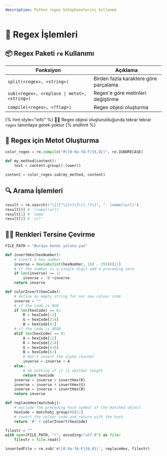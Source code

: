 ```yaml
---
description: Python regex kütüphanelerini kullanma
---
```

# 💎 Regex İşlemleri

## 📦 Regex Paketi `re` Kullanımı

| Fonksiyon                                    | Açıklama                              |
| -------------------------------------------- | ------------------------------------- |
| `split(<regex>, <string>)`                   | Birden fazla karaktere göre parçalama |
| `sub(<regex>, <replace \| metot>, <string>)` | Regex'e göre metinleri değiştirme     |
| `compile(<regex>, <?flag>)`                  | Regex objesi oluşturma                |

{% hint style="info" %}
‍🧙‍♂ Regex objesi oluşturulduğunda tekrar tekrar `regex` tanımlaya gerek yoktur
{% endhint %}

## 💠 Regex için Metot Oluşturma

```python
color_regex = re.compile("#([0-9a-fA-F]{6,8})", re.IGNORECASE)

def my_method(content):
    text = content.group().lower()

content = color_regex.sub(my_method, content)
```

## 🔍 Arama İşlemleri

```python
result = re.search(r"\[([^\[]+)\]\((.*)\)", "- [name](url)")
result[0] # '[name](url)'
result[1] # 'name'
result[2] # 'url'
```

## 👨‍💻 Renkleri Tersine Çevirme

```python
FILE_PATH = "Buraya kendi yolunu yaz"

def invertHex(hexNumber):
    # invert a hex number
    inverse = hex(abs(int(hexNumber, 16) - 255))[2:]
    # if the number is a single digit add a preceding zero
    if len(inverse) == 1:
        inverse = '0'+inverse
    return inverse

def colorInvert(hexCode):
    # define an empty string for our new colour code
    inverse = ""
    # if the code is RGB
    if len(hexCode) == 6:
        R = hexCode[:2]
        G = hexCode[2:4]
        B = hexCode[4:]
    # if the code is ARGB
    elif len(hexCode) == 8:
        A = hexCode[:2]
        R = hexCode[2:4]
        G = hexCode[4:6]
        B = hexCode[6:]
        # don't invert the alpha channel
        inverse = inverse + A
    else:
        # do nothing if it is neither length
        return hexCode
    inverse = inverse + invertHex(R)
    inverse = inverse + invertHex(G)
    inverse = inverse + invertHex(B)
    return inverse

def replaceHex(matchobj):
    # exclude the preceding hash symbol of the matched object
    hexCode = matchobj.group(0)[1:]
    # invert the colour code and return with the hash
    return '#' + colorInvert(hexCode)

filestr = ""
with open(FILE_PATH, "r", encoding="utf-8") as file:
    filestr = file.read()

invertedFile = re.sub('#([0-9a-fA-F]{6,8})', replaceHex, filestr)
```
